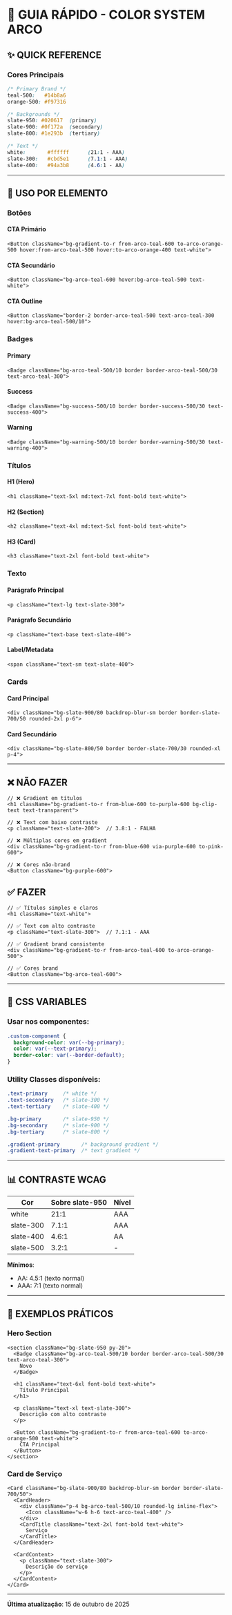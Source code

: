 # 🎨 GUIA RÁPIDO - COLOR SYSTEM ARCO

## ✨ QUICK REFERENCE

### Cores Principais
```css
/* Primary Brand */
teal-500:   #14b8a6
orange-500: #f97316

/* Backgrounds */
slate-950: #020617  (primary)
slate-900: #0f172a  (secondary)
slate-800: #1e293b  (tertiary)

/* Text */
white:       #ffffff      (21:1 - AAA)
slate-300:   #cbd5e1      (7.1:1 - AAA)
slate-400:   #94a3b8      (4.6:1 - AA)
```

---

## 🎯 USO POR ELEMENTO

### Botões

#### CTA Primário
```tsx
<Button className="bg-gradient-to-r from-arco-teal-600 to-arco-orange-500 hover:from-arco-teal-500 hover:to-arco-orange-400 text-white">
```

#### CTA Secundário
```tsx
<Button className="bg-arco-teal-600 hover:bg-arco-teal-500 text-white">
```

#### CTA Outline
```tsx
<Button className="border-2 border-arco-teal-500 text-arco-teal-300 hover:bg-arco-teal-500/10">
```

### Badges

#### Primary
```tsx
<Badge className="bg-arco-teal-500/10 border border-arco-teal-500/30 text-arco-teal-300">
```

#### Success
```tsx
<Badge className="bg-success-500/10 border border-success-500/30 text-success-400">
```

#### Warning
```tsx
<Badge className="bg-warning-500/10 border border-warning-500/30 text-warning-400">
```

### Títulos

#### H1 (Hero)
```tsx
<h1 className="text-5xl md:text-7xl font-bold text-white">
```

#### H2 (Section)
```tsx
<h2 className="text-4xl md:text-5xl font-bold text-white">
```

#### H3 (Card)
```tsx
<h3 className="text-2xl font-bold text-white">
```

### Texto

#### Parágrafo Principal
```tsx
<p className="text-lg text-slate-300">
```

#### Parágrafo Secundário
```tsx
<p className="text-base text-slate-400">
```

#### Label/Metadata
```tsx
<span className="text-sm text-slate-400">
```

### Cards

#### Card Principal
```tsx
<div className="bg-slate-900/80 backdrop-blur-sm border border-slate-700/50 rounded-2xl p-6">
```

#### Card Secundário
```tsx
<div className="bg-slate-800/50 border border-slate-700/30 rounded-xl p-4">
```

---

## ❌ NÃO FAZER

```tsx
// ❌ Gradient em títulos
<h1 className="bg-gradient-to-r from-blue-600 to-purple-600 bg-clip-text text-transparent">

// ❌ Text com baixo contraste
<p className="text-slate-200">  // 3.8:1 - FALHA

// ❌ Múltiplas cores em gradient
<div className="bg-gradient-to-r from-blue-600 via-purple-600 to-pink-600">

// ❌ Cores não-brand
<Button className="bg-purple-600">
```

## ✅ FAZER

```tsx
// ✅ Títulos simples e claros
<h1 className="text-white">

// ✅ Text com alto contraste
<p className="text-slate-300">  // 7.1:1 - AAA

// ✅ Gradient brand consistente
<div className="bg-gradient-to-r from-arco-teal-600 to-arco-orange-500">

// ✅ Cores brand
<Button className="bg-arco-teal-600">
```

---

## 🔧 CSS VARIABLES

### Usar nos componentes:
```css
.custom-component {
  background-color: var(--bg-primary);
  color: var(--text-primary);
  border-color: var(--border-default);
}
```

### Utility Classes disponíveis:
```css
.text-primary     /* white */
.text-secondary   /* slate-300 */
.text-tertiary    /* slate-400 */

.bg-primary       /* slate-950 */
.bg-secondary     /* slate-900 */
.bg-tertiary      /* slate-800 */

.gradient-primary       /* background gradient */
.gradient-text-primary  /* text gradient */
```

---

## 📊 CONTRASTE WCAG

| Cor | Sobre slate-950 | Nível |
|-----|----------------|-------|
| white | 21:1 | AAA |
| slate-300 | 7.1:1 | AAA |
| slate-400 | 4.6:1 | AA |
| slate-500 | 3.2:1 | - |

**Mínimos**:
- AA: 4.5:1 (texto normal)
- AAA: 7:1 (texto normal)

---

## 🎨 EXEMPLOS PRÁTICOS

### Hero Section
```tsx
<section className="bg-slate-950 py-20">
  <Badge className="bg-arco-teal-500/10 border border-arco-teal-500/30 text-arco-teal-300">
    Novo
  </Badge>
  
  <h1 className="text-6xl font-bold text-white">
    Título Principal
  </h1>
  
  <p className="text-xl text-slate-300">
    Descrição com alto contraste
  </p>
  
  <Button className="bg-gradient-to-r from-arco-teal-600 to-arco-orange-500 text-white">
    CTA Principal
  </Button>
</section>
```

### Card de Serviço
```tsx
<Card className="bg-slate-900/80 backdrop-blur-sm border border-slate-700/50">
  <CardHeader>
    <div className="p-4 bg-arco-teal-500/10 rounded-lg inline-flex">
      <Icon className="w-6 h-6 text-arco-teal-400" />
    </div>
    <CardTitle className="text-2xl font-bold text-white">
      Serviço
    </CardTitle>
  </CardHeader>
  
  <CardContent>
    <p className="text-slate-300">
      Descrição do serviço
    </p>
  </CardContent>
</Card>
```

---

**Última atualização**: 15 de outubro de 2025
